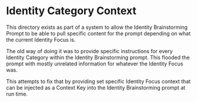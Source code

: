 # Identity Category Context

This directory exists as part of a system to allow the Identity Brainstorming Prompt to be able to pull specific content for the prompt depending on what the current Identity Focus is. 

The old way of doing it was to provide specific instructions for every Identity Category within the Identity Brainstorming prompt. This flooded the prompt with mostly unrelated information for whatever the Identity Focus was. 

This attempts to fix that by providing set specific Identity Focus context that can be injected as a Context Key into the Identity Brainstorming prompt at run time. 